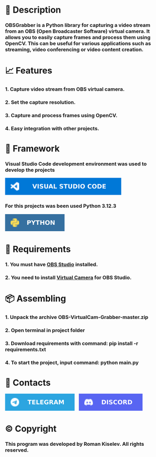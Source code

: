 <h1>📝 Description</h1>
<h3>OBSGrabber is a Python library for capturing a video stream from an OBS (Open Broadcaster Software) virtual camera. It allows you to easily capture frames and process them using OpenCV. This can be useful for various applications such as streaming, video conferencing or video content creation.</h3>

<h1>📈 Features</h1>
<h3>1. Capture video stream from OBS virtual camera.</h3>
<h3>2. Set the capture resolution.</h3>
<h3>3. Capture and process frames using OpenCV.</h3>
<h3>4. Easy integration with other projects.</h3>

<h1>🔨 Framework</h1>
<p>
    <h3>Visual Studio Code development environment was used to develop the projects</h3>
    <a href="https://code.visualstudio.com/"><img src="https://github.com/Kise1ev/Kise1ev/blob/master/Icons/VSCode-Square.svg"/></a>
    <h3>For this projects was been used Python 3.12.3</h3>
    <a href="https://www.python.org/downloads/release/python-3123/"><img src="https://github.com/Kise1ev/Kise1ev/blob/master/Icons/Python-Square.svg"/></a>
</p>

<h1>📜 Requirements</h1>
<h3>1. You must have <a href="https://obsproject.com/download">OBS Studio</a> installed.</h3>
<h3>2. You need to install <a href="https://obsproject.com/forum/resources/obs-virtualcam.949/">Virtual Camera</a> for OBS Studio.</h3>

<h1>📦 Assembling</h1>
<h3>1. Unpack the archive OBS-VirtualCam-Grabber-master.zip</h3>
<h3>2. Open terminal in project folder</h3>
<h3>3. Download requirements with command: pip install -r requirements.txt</h3>
<h3>4. To start the project, input command: python main.py</h3>

<h1>💬 Contacts</h1>
<p>
    <a href="https://t.me/kisxlka"><img src="https://github.com/Kise1ev/Kise1ev/blob/master/Icons/Telegram-Square.svg" style="margin-right: 10px;"/></a>
    <a href="https://discordapp.com/users/1013231151177023559"><img src="https://github.com/Kise1ev/Kise1ev/blob/master/Icons/Discord-Square.svg" style="margin-right: 10px;"/></a>
</p>

<h1>©️ Copyright</h1>
<h3>This program was developed by Roman Kiselev. All rights reserved.</h3>
